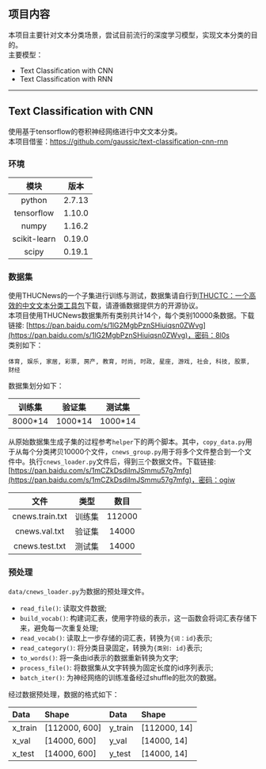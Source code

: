 ## 项目内容
本项目主要针对文本分类场景，尝试目前流行的深度学习模型，实现文本分类的目的。  
主要模型：
- Text Classification with CNN
- Text Classification with RNN

------
## Text Classification with CNN
使用基于tensorflow的卷积神经网络进行中文文本分类。  
本项目借鉴：https://github.com/gaussic/text-classification-cnn-rnn  

### 环境

| 模块 | 版本 |
| :----------: | :----------: |
| python | 2.7.13 |
| tensorflow | 1.10.0 |
| numpy | 1.16.2 |
| scikit-learn | 0.19.0 |
| scipy | 0.19.1 |

### 数据集
使用THUCNews的一个子集进行训练与测试，数据集请自行到[THUCTC：一个高效的中文文本分类工具包](http://thuctc.thunlp.org/)下载，请遵循数据提供方的开源协议。  
本项目使用THUCNews数据集所有类别共计14个，每个类别10000条数据。下载链接: [https://pan.baidu.com/s/1lG2MgbPznSHiuiqsn0ZWvg](https://pan.baidu.com/s/1lG2MgbPznSHiuiqsn0ZWvg)，密码：8l0s     
类别如下：  

```
体育, 娱乐, 家居, 彩票, 房产, 教育, 时尚, 时政, 星座, 游戏, 社会, 科技, 股票, 财经
```

数据集划分如下：  

| 训练集 | 验证集 | 测试集 |
| :----------: | :----------: | :----------: |
| 8000*14 | 1000*14 | 1000*14 |

从原始数据集生成子集的过程参考`helper`下的两个脚本。其中，`copy_data.py`用于从每个分类拷贝10000个文件，`cnews_group.py`用于将多个文件整合到一个文件中。执行`cnews_loader.py`文件后，得到三个数据文件。下载链接: [https://pan.baidu.com/s/1mCZkDsdiImJSmmu57g7mfg](https://pan.baidu.com/s/1mCZkDsdiImJSmmu57g7mfg)，密码：ogiw  

| 文件 | 类型 | 数目 |
| :----------: | :----------: | :----------: |
| cnews.train.txt | 训练集 | 112000 |
| cnews.val.txt | 验证集 | 14000 |
| cnews.test.txt | 测试集 | 14000 |

### 预处理

`data/cnews_loader.py`为数据的预处理文件。

- `read_file()`: 读取文件数据;
- `build_vocab()`: 构建词汇表，使用字符级的表示，这一函数会将词汇表存储下来，避免每一次重复处理;
- `read_vocab()`: 读取上一步存储的词汇表，转换为`{词：id}`表示;
- `read_category()`: 将分类目录固定，转换为`{类别: id}`表示;
- `to_words()`: 将一条由id表示的数据重新转换为文字;
- `process_file()`: 将数据集从文字转换为固定长度的id序列表示;
- `batch_iter()`: 为神经网络的训练准备经过shuffle的批次的数据。

经过数据预处理，数据的格式如下：

| Data | Shape | Data | Shape |
| :---------- | :---------- | :---------- | :---------- |
| x_train | [112000, 600] | y_train | [112000, 14] |
| x_val | [14000, 600] | y_val | [14000, 14] |
| x_test | [14000, 600] | y_test | [14000, 14] |






